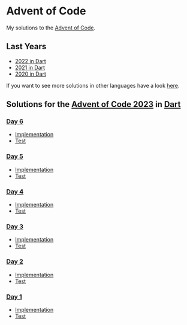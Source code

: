 # Advent of Code

My solutions to the [Advent of Code](https://adventofcode.com/).

## Last Years

- [2022 in Dart](https://github.com/traveling-developer/Advent-of-Code-2022)
- [2021 in Dart](https://github.com/traveling-developer/Advent-of-Code-2021)
- [2020 in Dart](https://github.com/traveling-developer/Advent-of-Code-2020)

If you want to see more solutions in other languages have a look [here](https://github.com/inovex/Advent-of-Code).

## Solutions for the [Advent of Code 2023](https://adventofcode.com/2023) in [Dart](dart.dev)

### [Day 6](https://adventofcode.com/2023/day/6)

- [Implementation](./2023/lib/day06.dart)
- [Test](./2023/test/day06_test.dart)

### [Day 5](https://adventofcode.com/2023/day/5)

- [Implementation](./2023/lib/day05.dart)
- [Test](./2023/test/day05_test.dart)

### [Day 4](https://adventofcode.com/2023/day/4)

- [Implementation](./2023/lib/day04.dart)
- [Test](./2023/test/day04_test.dart)

### [Day 3](https://adventofcode.com/2023/day/3)

- [Implementation](./2023/lib/day03.dart)
- [Test](./2023/test/day03_test.dart)

### [Day 2](https://adventofcode.com/2023/day/2)

- [Implementation](./2023/lib/day02.dart)
- [Test](./2023/test/day02_test.dart)

### [Day 1](https://adventofcode.com/2023/day/1)

- [Implementation](./2023/lib/day01.dart)
- [Test](./2023/test/day01_test.dart)
